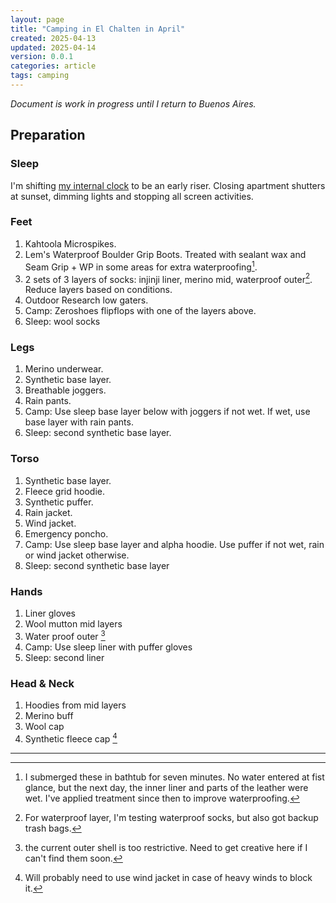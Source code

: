 ```yaml
---
layout: page
title: "Camping in El Chalten in April"
created: 2025-04-13
updated: 2025-04-14
version: 0.0.1
categories: article
tags: camping
---
```


_Document is work in progress until I return to Buenos Aires._

## Preparation

### Sleep

I'm shifting [my internal clock](/books/internal-time) to be an early riser. Closing apartment shutters at sunset, dimming lights and stopping all screen activities.

### Feet

1. Kahtoola Microspikes.
2. Lem's Waterproof Boulder Grip Boots. Treated with sealant wax and Seam Grip + WP in some areas for extra waterproofing[^1].
3. 2 sets of 3 layers of socks: injinji liner, merino mid, waterproof outer[^2]. Reduce layers based on conditions.
4. Outdoor Research low gaters.
5. Camp: Zeroshoes flipflops with one of the layers above.
5. Sleep: wool socks

[^1]: I submerged these in bathtub for seven minutes. No water entered at fist glance, but the next day, the inner liner and parts of the leather were wet. I've applied treatment since then to improve waterproofing.
[^2]: For waterproof layer, I'm testing waterproof socks, but also got backup trash bags.

### Legs

1. Merino underwear.
2. Synthetic base layer.
3. Breathable joggers.
5. Rain pants.
5. Camp: Use sleep base layer below with joggers if not wet. If wet, use base layer with rain pants.
6. Sleep: second synthetic base layer.

### Torso

1. Synthetic base layer.
2. Fleece grid hoodie.
3. Synthetic puffer.
4. Rain jacket.
5. Wind jacket.
6. Emergency poncho.
7. Camp: Use sleep base layer and alpha hoodie. Use puffer if not wet, rain or wind jacket otherwise.
8. Sleep: second synthetic base layer

### Hands

1. Liner gloves
2. Wool mutton mid layers
3. Water proof outer [^3]
4. Camp: Use sleep liner with puffer gloves
5. Sleep: second liner

[^3]: the current outer shell is too restrictive. Need to get creative here if I can't find them soon.

### Head & Neck

1. Hoodies from mid layers
1. Merino buff
2. Wool cap
3. Synthetic fleece cap [^4]

---

[^4]: Will probably need to use wind jacket in case of heavy winds to block it.
